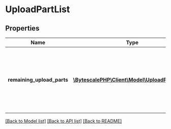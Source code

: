 # UploadPartList

## Properties

| Name                       | Type                                                                   | Description                                                                                                                                                             | Notes |
| -------------------------- | ---------------------------------------------------------------------- | ----------------------------------------------------------------------------------------------------------------------------------------------------------------------- | ----- |
| **remaining_upload_parts** | [**\BytescalePHP\Client\Model\UploadPartIndex[]**](UploadPartIndex.md) | Indexes of the remaining parts to upload. These indexes can be used as the &#x60;uploadPartIndex&#x60; parameter in the GetUploadPart and CompleteUploadPart endpoints. |

[[Back to Model list]](../../README.md#documentation-for-models) [[Back to API list]](../../README.md#documentation-for-api-endpoints) [[Back to README]](../../README.md)
